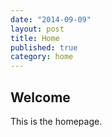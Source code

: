 ```yaml
---
date: "2014-09-09"
layout: post
title: Home
published: true
category: home
---
```


## Welcome

This is the homepage.